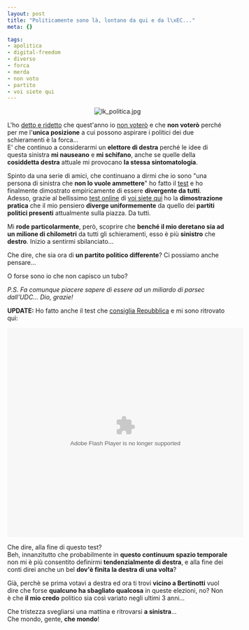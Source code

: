 ```yaml
--- 
layout: post
title: "Politicamente sono là, lontano da qui e da l\xEC..."
meta: {}

tags: 
- apolitica
- digital-freedom
- diverso
- forca
- merda
- non voto
- partito
- voi siete qui
---
```

<center>
<img src='http://www.lastknight.com/download//lk_politica.jpg' alt='lk_politica.jpg' />
</center>  
  
L'ho [detto e ridetto][1] che quest'anno io [non voterò][1] e che **non voterò** perché per me l'**unica posizione** a cui possono aspirare i politici dei due schieramenti è la forca...  
E' che continuo a considerarmi un **elettore di destra** perché le idee di questa sinistra **mi nauseano** e **mi schifano**, anche se quelle della **cosiddetta destra** attuale mi provocano **la stessa sintomatologia**.  
  
Spinto da una serie di amici, che continuano a dirmi che io sono "una persona di sinistra che **non lo vuole ammettere**" ho fatto il [test][2] e ho finalmente dimostrato empiricamente di essere **divergente da tutti**.  
Adesso, grazie al bellissimo [test online][2] di [voi siete qui][2] ho la **dimostrazione pratica** che il mio pensiero **diverge uniformemente** da quello dei **partiti politici presenti** attualmente sulla piazza. Da tutti.  
  
Mi **rode particolarmente**, però, scoprire che **benché il mio deretano sia ad un milione di chilometri** da tutti gli schieramenti, esso è più **sinistro** che **destro**. Inizio a sentirmi sbilanciato...  
  
Che dire, che sia ora di **un partito politico differente**? Ci possiamo anche pensare...  
  
O forse sono io che non capisco un tubo?  
  
*P.S. Fa comunque piacere sapere di essere ad un miliardo di parsec dall'UDC... Dio, grazie!*   
  
**UPDATE:** Ho fatto anche il test che [consiglia Repubblica][3] e mi sono ritrovato qui:  
  
<object width="540" height="478">
<param name="movie" value="http://www.kataweb.it/utility/politometro/mio_politometro.swf?avatar=3&nick=LK&ics=6&ipsilon=11">
<embed src="http://www.kataweb.it/utility/politometro/mio_politometro.swf?avatar=3&nick=LK&ics=6&ipsilon=11" type="application/x-shockwave-flash" width="540" height="478"></embed>
</object>  
  
Che dire, alla fine di questo test?  
Beh, innanzitutto che probabilmente in **questo continuum spazio temporale** non mi è più consentito definirmi **tendenzialmente di destra**, e alla fine dei conti direi anche un bel **dov'è finita la destra di una volta**?  
  
Già, perchè se prima votavi a destra ed ora ti trovi **vicino a Bertinotti** vuol dire che forse **qualcuno ha sbagliato qualcosa** in queste elezioni, no? Non è che **il mio credo** politico sia così variato negli ultimi 3 anni...  
  
Che tristezza svegliarsi una mattina e ritrovarsi **a sinistra**...  
Che mondo, gente, **che mondo**!  
  
[1]: http://www.lastknight.com/2008/03/16/beppe-la-dieta-e-lo-schifo-italiano/
[2]: http://www.voisietequi.it/
[3]: http://temi.repubblica.it/elezioni2008-homepage/2008/03/26/il-politometro/?com=21 

